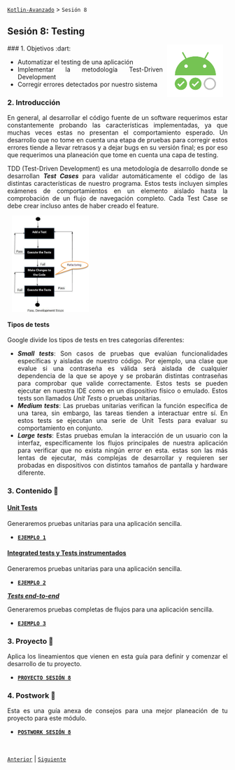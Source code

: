 [`Kotlin-Avanzado`](../Readme.md) > `Sesión 8`

## Sesión 8: Testing

<img src="images/testing.png" align="right" height="120" hspace="10">

<div style="text-align: justify;">
### 1. Objetivos :dart: 

- Automatizar el testing de una aplicación
- Implementar la metodología Test-Driven Development
- Corregir errores detectados por nuestro sistema

### 2. Introducción

En general, al desarrollar el código fuente de un software requerimos estar constantemente probando las características implementadas, ya que muchas veces estas no presentan el comportamiento esperado. Un desarrollo que no tome en cuenta una etapa de pruebas para corregir estos errores tiende a llevar retrasos y a dejar bugs en su versión final; es por eso que requerimos una planeación que tome en cuenta una capa de testing.

TDD (Test-Driven Development) es una metodología de desarrollo donde se desarrollan ___Test Cases___ para validar automáticamente el código de las distintas características de nuestro programa. Estos tests incluyen simples exámenes de comportamientos en un elemento aislado hasta la comprobación de un flujo de navegación completo. Cada Test Case se debe crear incluso antes de haber creado el feature.



<img src="images/test flow.png" align="center" width="35%" hspace="10">



#### Tipos de tests

Google divide los tipos de tests en tres categorías diferentes:

* ___Small tests___: Son casos de pruebas que evalúan funcionalidades específicas y aisladas de nuestro código. Por ejemplo, una clase que evalue si una contraseña es válida será aislada de cualquier dependencia de la que se apoye y se probarán distintas contraseñas para comprobar que valide correctamente. Estos tests se pueden ejecutar en nuestra IDE como en un dispositivo físico o emulado. Estos tests son llamados _Unit Tests_ o pruebas unitarias. 
* ___Medium tests___: Las pruebas unitarias verifican la función específica de una tarea, sin embargo, las tareas tienden a interactuar entre sí. En estos tests se ejecutan una serie de Unit Tests para evaluar su comportamiento en conjunto.
* ___Large tests___: Estas pruebas emulan la interacción de un usuario con la interfaz, específicamente los flujos principales de nuestra aplicación para verificar que no exista ningún error en esta. estas son las más lentas de ejecutar, más complejas de desarrollar y requieren ser probadas en dispositivos con distintos tamaños de pantalla y hardware diferente.



### 3. Contenido :blue_book:

 

#### <ins>Unit Tests</ins>

Generaremos pruebas unitarias para una aplicación sencilla.

- [**`EJEMPLO 1`**](Ejemplo-01/Readme.md)

#### <ins>Integrated tests y Tests instrumentados</ins>

Generaremos pruebas unitarias para una aplicación sencilla.

- [**`EJEMPLO 2`**](Ejemplo-01/Readme.md)

***<ins>Tests end-to-end***</ins>

Generaremos pruebas completas de flujos  para una aplicación sencilla.

- [**`EJEMPLO 3`**](Ejemplo-01/Readme.md)



### 3. Proyecto :hammer:

Aplica los lineamientos que vienen en esta guía para definir y comenzar el desarrollo de tu proyecto.

- [**`PROYECTO SESIÓN 8`**](Proyecto/Readme.md)

### 4. Postwork :memo:

Esta es una guía anexa de consejos para una mejor planeación de tu proyecto para este módulo.

- [**`POSTWORK SESIÓN 8`**](Postwork/Readme.md)

<br/>

[`Anterior`](../Sesion-03/Readme.md) | [`Siguiente`](../Sesion-05/Readme.md)      

</div>

